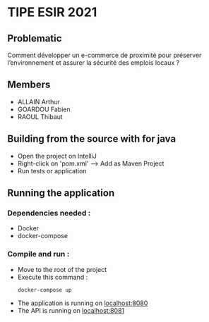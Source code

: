 # TIPE ESIR 2021

## Problematic
Comment développer un e-commerce de proximité pour préserver l’environnement et assurer la sécurité des emplois locaux ?

## Members
* ALLAIN Arthur
* GOARDOU Fabien
* RAOUL Thibaut

## Building from the source with for java
- Open the project on IntelliJ
- Right-click on 'pom.xml' --> Add as Maven Project
- Run tests or application

## Running the application

### Dependencies needed :
- Docker
- docker-compose

### Compile and run :

- Move to the root of the project
- Execute this command :
    ```shell
    docker-compose up
    ```
- The application is running on [localhost:8080](http://localhost:8080)
- The API is running on [localhost:8081](http://localhost:8081)
